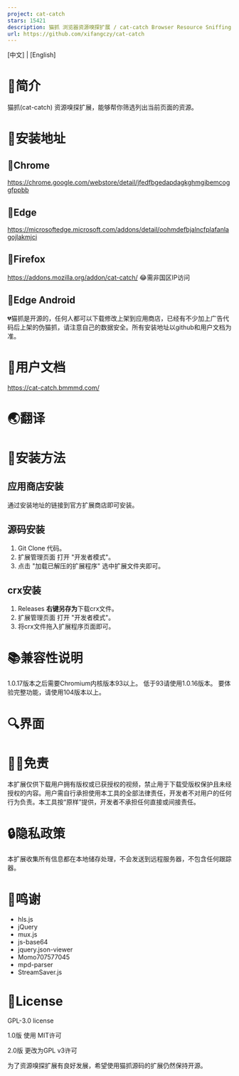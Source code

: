 ```yaml
---
project: cat-catch
stars: 15421
description: 猫抓 浏览器资源嗅探扩展 / cat-catch Browser Resource Sniffing Extension
url: https://github.com/xifangczy/cat-catch
---
```


\[中文\] | \[English\]

📑简介
====

猫抓(cat-catch) 资源嗅探扩展，能够帮你筛选列出当前页面的资源。

📖安装地址
======

🐴Chrome
--------

https://chrome.google.com/webstore/detail/jfedfbgedapdagkghmgibemcoggfppbb

🦄Edge
------

https://microsoftedge.microsoft.com/addons/detail/oohmdefbjalncfplafanlagojlakmjci

🦊Firefox
---------

https://addons.mozilla.org/addon/cat-catch/ 😂需非国区IP访问

📱Edge Android
--------------

💔猫抓是开源的，任何人都可以下载修改上架到应用商店，已经有不少加上广告代码后上架的伪猫抓，请注意自己的数据安全。所有安装地址以github和用户文档为准。

📒用户文档
======

https://cat-catch.bmmmd.com/

🌏翻译
====

📘安装方法
======

应用商店安装
------

通过安装地址的链接到官方扩展商店即可安装。

源码安装
----

1.  Git Clone 代码。
2.  扩展管理页面 打开 "开发者模式"。
3.  点击 "加载已解压的扩展程序" 选中扩展文件夹即可。

crx安装
-----

1.  Releases **右键另存为**下载crx文件。
2.  扩展管理页面 打开 "开发者模式"。
3.  将crx文件拖入扩展程序页面即可。

📚兼容性说明
=======

1.0.17版本之后需要Chromium内核版本93以上。 低于93请使用1.0.16版本。 要体验完整功能，请使用104版本以上。

🔍界面
====

🤚🏻免责
======

本扩展仅供下载用户拥有版权或已获授权的视频，禁止用于下载受版权保护且未经授权的内容。用户需自行承担使用本工具的全部法律责任，开发者不对用户的任何行为负责。本工具按“原样”提供，开发者不承担任何直接或间接责任。

🔒隐私政策
======

本扩展收集所有信息都在本地储存处理，不会发送到远程服务器，不包含任何跟踪器。

💖鸣谢
====

-   hls.js
-   jQuery
-   mux.js
-   js-base64
-   jquery.json-viewer
-   Momo707577045
-   mpd-parser
-   StreamSaver.js

📜License
=========

GPL-3.0 license

1.0版 使用 MIT许可

2.0版 更改为GPL v3许可

为了资源嗅探扩展有良好发展，希望使用猫抓源码的扩展仍然保持开源。
